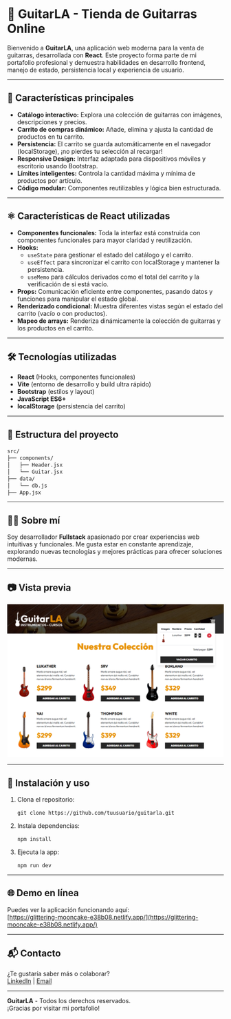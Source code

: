 # 🎸 GuitarLA - Tienda de Guitarras Online

Bienvenido a **GuitarLA**, una aplicación web moderna para la venta de guitarras, desarrollada con **React**. Este proyecto forma parte de mi portafolio profesional y demuestra habilidades en desarrollo frontend, manejo de estado, persistencia local y experiencia de usuario.

---

## 🚀 Características principales

- **Catálogo interactivo:** Explora una colección de guitarras con imágenes, descripciones y precios.
- **Carrito de compras dinámico:** Añade, elimina y ajusta la cantidad de productos en tu carrito.
- **Persistencia:** El carrito se guarda automáticamente en el navegador (localStorage), ¡no pierdes tu selección al recargar!
- **Responsive Design:** Interfaz adaptada para dispositivos móviles y escritorio usando Bootstrap.
- **Límites inteligentes:** Controla la cantidad máxima y mínima de productos por artículo.
- **Código modular:** Componentes reutilizables y lógica bien estructurada.

---

## ⚛️ Características de React utilizadas

- **Componentes funcionales:** Toda la interfaz está construida con componentes funcionales para mayor claridad y reutilización.
- **Hooks:**
  - `useState` para gestionar el estado del catálogo y el carrito.
  - `useEffect` para sincronizar el carrito con localStorage y mantener la persistencia.
  - `useMemo` para cálculos derivados como el total del carrito y la verificación de si está vacío.
- **Props:** Comunicación eficiente entre componentes, pasando datos y funciones para manipular el estado global.
- **Renderizado condicional:** Muestra diferentes vistas según el estado del carrito (vacío o con productos).
- **Mapeo de arrays:** Renderiza dinámicamente la colección de guitarras y los productos en el carrito.

---

## 🛠️ Tecnologías utilizadas

- **React** (Hooks, componentes funcionales)
- **Vite** (entorno de desarrollo y build ultra rápido)
- **Bootstrap** (estilos y layout)
- **JavaScript ES6+**
- **localStorage** (persistencia del carrito)

---

## 📁 Estructura del proyecto

```
src/
├── components/
│   ├── Header.jsx
│   └── Guitar.jsx
├── data/
│   └── db.js
├── App.jsx
```

---

## 👨‍💻 Sobre mí

Soy desarrollador **Fullstack** apasionado por crear experiencias web intuitivas y funcionales. Me gusta estar en constante aprendizaje, explorando nuevas tecnologías y mejores prácticas para ofrecer soluciones modernas.

---

## 📷 Vista previa

![Vista previa de GuitarLA](./public/img/screenshot.png)

---

## 📝 Instalación y uso

1. Clona el repositorio:
   ```
   git clone https://github.com/tuusuario/guitarla.git
   ```
2. Instala dependencias:
   ```
   npm install
   ```
3. Ejecuta la app:
   ```
   npm run dev
   ```

---

## 🌐 Demo en línea

Puedes ver la aplicación funcionando aquí:  
[https://glittering-mooncake-e38b08.netlify.app/](https://glittering-mooncake-e38b08.netlify.app/)

---

## 📬 Contacto

¿Te gustaría saber más o colaborar?  
[LinkedIn](https://www.linkedin.com/in/jos%C3%A9-eduardo-mart%C3%ADnez-p%C3%A9rez-5694a0172/) | [Email](mailto:ingsisjoseeduardo@outlook.com.com)

---

**GuitarLA** - Todos los derechos reservados.  
¡Gracias por visitar mi portafolio!
